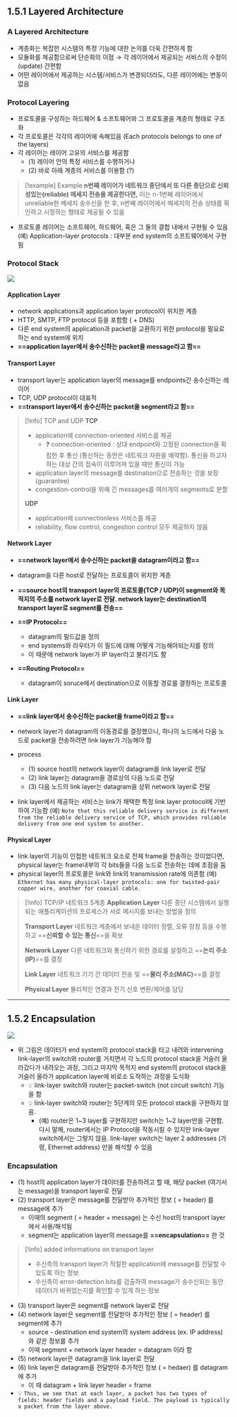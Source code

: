 ## 1.5.1 Layered Architecture
### A Layered Architecture
- 계층화는 복잡한 시스템의 특정 기능에 대한 논의를 더욱 간편하게 함
- 모듈화를 제공함으로써 단순화의 이점 → 각 레이어에서 제공되는 서비스의 수정이(update) 간편함
- 어떤 레이어에서 제공하는 시스템/서비스가 변경되더라도, 다른 레이어에는 변동이 없음

### Protocol Layering
- 프로토콜을 구성하는 하드웨어 & 소프트웨어와 그 프로토콜을 계층의 형태로 구조화
- 각 프로토콜은 각각의 레이어에 속해있음 (Each protocols belongs to one of the layers)
- 각 레이어는 레이어 고유의 서비스를 제공함
	- (1) 레이어 안의 특정 서비스를 수행하거나
	- (2) 바로 아래 계층의 서비스를 이용함 (?)

>[!example] Example
>**n번째 레이어가 네트워크 종단에서 또 다른 종단으로 신뢰성있는(reliable) 메세지 전송을 제공한다면,**
>이는 n-1번째 레이어에서 unreliable한 메세지 송수신을 한 후, n번째 레이어에서 메세지의 전송 상태를 확인하고 시정하는 형태로 제공될 수 있음

- 프로토콜 레이어는 소프트웨어, 하드웨어, 혹은 그 둘의 결합 내에서 구현될 수 있음
	(예) Application-layer protocols : 대부분 end system의 소프트웨어에서 구현됨

### Protocol Stack
![](https://i.imgur.com/AFBoWJQ.png)

#### Application Layer
- network applications과 application layer protocol이 위치한 계층
- HTTP, SMTP, FTP protocol 등을 포함함 ( + DNS)
- 다른 end system의 application과 packet을 교환하기 위한 protocol을 필요로 하는 end system에 위치
- **==application layer에서 송수신하는 packet을 message라고 함==**

#### Transport Layer
- transport layer는 application layer의 message를 endpoints간 송수신하는 레이어
- TCP, UDP protocol이 대표적
- **==transport layer에서 송수신하는 packet을 segment라고 함==**

>[!info] TCP and UDP
>**TCP**
>- application에 connection-oriented 서비스를 제공
>	- ❓ connection-oriented : 상대 endpoint와 고정된 connection을 확립한 후 통신 (통신하는 동안은 네트워크 자원을 예약함). 통신을 하고자 하는 대상 간의 접속이 이루어져 있을 때만 통신이 가능
>- application layer의 message를 destination으로 전송하는 것을 보장(guarantee)
>- congestion-control을 위해 긴 messages를 여러개의 segments로 분할
>
>**UDP**
>- application에 connectionless 서비스를 제공
>- reliability, flow control, congestion control 모두 제공하지 않음

#### Network Layer
- **==network layer에서 송수신하는 packet을 datagram이라고 함==**
- datagram을 다른 host로 전달하는 프로토콜이 위치한 계층
- **==source host의 transport layer의 프로토콜(TCP / UDP)이 segment와 목적지의 주소를 network layer로 전달. network layer는 destination의 transport layer로 segment를 전송==**
- **==IP Protocol==**
	- datagram의 필드값을 정의
	- end systems와 라우터가 이 필드에 대해 어떻게 기능해야되는지를 정의
	- 이 때문에 network layer가 IP layer라고 불리기도 함

- **==Routing Protocol==**
	- datagram이 soruce에서 destination으로 이동할 경로를 결정하는 프로토콜

#### Link Layer
- **==link layer에서 송수신하는 packet을 frame이라고 함==**
- network layer가 datagram의 이동경로를 결정했으니, 하나의 노드에서 다음 노드로 packet을 전송하려면 link layer가 기능해야 함
- process
	- (1) source host의 network layer이 datagram을 link layer로 전달
	- (2) link layer는 datagram을 경로상의 다음 노드로 전달
	- (3) 다음 노드의 link layer는 datagram을 상위 network layer로 전달

- link layer에서 제공하는 서비스는 link가 채택한 특정 link layer protocol에 기반하여 기능함
	(예) `Note that this reliable delivery service is different from the reliable delivery service of TCP, which provides reliable delivery from one end system to another.`

#### Physical Layer
- link layer의 기능이 인접한 네트워크 요소로 전체 frame을 전송하는 것이었다면, physical layer는 frame내부의 각 bits들을 다음 노드로 전송하는 데에 초점을 둠
- physical layer의 프로토콜은 link와 link의 transmission rate에 의존함
	(예) `Ethernet has many physical-layer protocols: one for twisted-pair copper wire, another for coaxial cable.`

>[!info] TCP/IP 네트워크 5계층
>**Application Layer**
>다른 종단 시스템에서 실행되는 애플리케이션의 프로세스가 서로 메시지를 보내는 방법을 정의
>
>**Transport Layer**
>네트워크 계층에서 보내온 데이터 정렬, 오류 정정 등을 수행하고 ==**신뢰할 수 있는 통신**==을 확보
>
>**Network Layer**
>다른 네트워크와 통신하기 위한 경로를 설정하고 ==**논리 주소 (IP)**==를 결정
>
>**Link Layer**
>네트워크 기기 간 데이터 전송 및 ==**물리 주소(MAC)**==를 결정
>
>**Physical Layer**
>물리적인 연결과 전기 신호 변환/제어를 담당


<hr>


## 1.5.2 Encapsulation
![](https://i.imgur.com/Ia73t6C.png)
- 위 그림은 데이터가 end system의 protocol stack을 타고 내려와 intervening link-layer의 switch와 router를 거치면서 각 노드의 protocol stack을 거슬러 올라갔다가 내려오는 과정, 그리고 마지막 목적지 end system의 protocol stack을 거슬러 올라가 application layer에 비로소 도착하는 과정을 도식화
	- 💡 link-layer switch와 router는 packet-switch (not circuit switch) 기능을 함
	- 💡 link-layer switch와 router는 5단계의 모든 protocol stack을 구현하지 않음.
		- (예) router은 1~3 layer를 구현하지만 switch는 1~2 layer만을 구현함. 다시 말해, router에서는 IP Protocol을 작동시킬 수 있지만 link-layer switch에서는 그렇지 않음. link-layer switch는 layer 2 addresses (가령, Ethernet address) 만을 해석할 수 있음

### Encapsulation
- (1) host의 application layer가 데이터를 전송하려고 할 때, 해당 packet (여기서는 message)을 transport layer로 전달
- (2) transport layer은 message를 전달받아 추가적인 정보 ( = header) 를 message에 추가
	- 이때의 segment ( = header + message) 는 수신 host의 transport layer에서 사용/해석됨
	- segment는 application layer의 message를 **==encapsulation==** 한 것

>[!info] added informations on transport layer
>- 수신측의 transport layer가 적절한 application에 message를 전달할 수 있도록 하는 정보
>- 수신측이  error-detection bits를 검출하여 message가 송수신되는 동안 데이터가 바뀌었는지를 확인할 수 있게 하는 정보

- (3) transport layer은 segment를 network layer로 전달
- (4) network layer은 segment를 전달받아 추가적인 정보 ( = header) 를 segment에 추가
	- source - destination end system의 system address (ex. IP address) 와 같은 정보를 추가
	- 이때 segment  + network layer header = datagram 이라 함
- (5) network layer은 datagram을 link layer로 전달
- (6) link layer은 datagram을 전달받아 추가적인 정보 ( = hedaer) 를 datagram에 추가
	- 이 때 datagram + link layer header = frame
- 💡 `Thus, we see that at each layer, a packet has two types of fields: header fields and a payload field. The payload is typically a packet from the layer above.`



